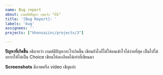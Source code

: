 ```yaml
---
name: Bug report
about: เกมส์มีปัญหา กดแจ้ง "ที่นี่"
title: '[Bug Report]: '
labels: 'bug'
assignees: ''
projects: ["khonsaiinc/projects/3"]

---
```


**ปัญหาที่เกิดขึ้น**
อธิบายว่า เกมส์มีปัญหาอะไรเกิดขึ้น เขียนยังไงก็ได้ให้คนเข้าใจได้ง่ายที่สุด เป็นไปได้อยากให้ไล่เป็น Choice เขียนให้ละเอียดได้เท่าที่เขียนมา

**Screenshots**
มีภาพหรือ video เชิญแปะ